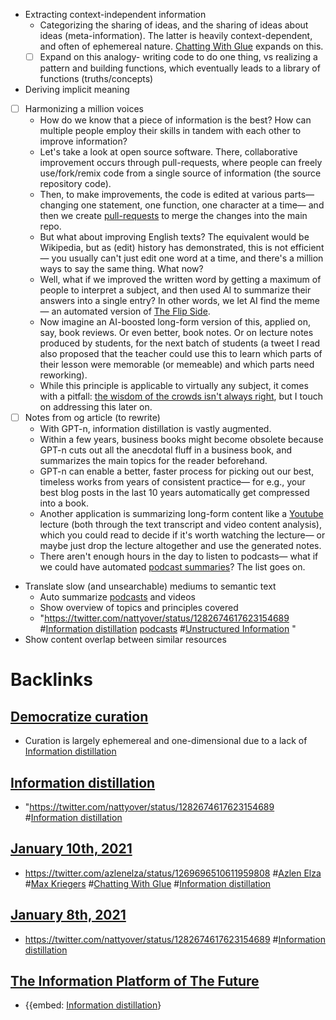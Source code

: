 - Extracting context-independent information
    - Categorizing the sharing of ideas, and the sharing of ideas about ideas (meta-information). The latter is heavily context-dependent, and often of ephemereal nature. [Chatting With Glue](<Chatting With Glue.md>) expands on this.
    - [ ] Expand on this analogy- writing code to do one thing, vs realizing a pattern and building functions, which eventually leads to a library of functions (truths/concepts)
- Deriving implicit meaning
- [ ] Harmonizing a million voices
    - How do we know that a piece of information is the best? How can 
multiple people employ their skills in tandem with each other to improve
 information?
    - Let's take a look at open source software. There, collaborative improvement occurs through pull-requests, where people can freely use/fork/remix code from a single source of information (the source repository code).
    - Then, to make improvements, the code is edited at various parts— changing one statement, one function, one character at a time— and then we create [pull-requests](https://docs.github.com/en/free-pro-team@latest/github/collaborating-with-issues-and-pull-requests/about-pull-requests) to merge the changes into the main repo.
    - But what about improving English texts? The equivalent would be Wikipedia, 
but as (edit) history has demonstrated, this is not efficient— you usually can't just edit one word at a time, and there's a million ways to say the same thing. What now?
    - Well, what if we improved the written word by getting a maximum of people to interpret a subject, and then used AI to summarize their answers into a single entry? In other words, we let AI find the meme— an automated version of [The Flip Side](https://www.theflipside.io/faq).
    - Now imagine an AI-boosted long-form version of this, applied on, say, book reviews. Or even better, book notes. Or on lecture notes produced by students, for the next batch of students (a tweet I read also proposed that the teacher could use this to learn which parts of their lesson were memorable (or memeable) and which parts need reworking).
    - While this principle is applicable to virtually any subject, it comes with a pitfall: [the wisdom of the crowds isn't always right](https://www.santafe.edu/news-center/news/new-study-improves-crowd-wisdom-estimates), but I touch on addressing this later on.
- [ ] Notes from og article (to rewrite)
    - With GPT-n, information distillation is vastly augmented.
    - Within a few years, business books might become obsolete because GPT-n cuts out all the anecdotal fluff in a business book, and summarizes the main 
topics for the reader beforehand.
    - GPT-n can enable a better, faster process for picking out our best, timeless works from years of consistent practice— for e.g., your best blog posts in the last 10 years automatically get compressed into a book.
    - Another application is summarizing long-form content like a [Youtube](<Youtube.md>) lecture (both through the text transcript and video content analysis), which you could read to decide if it's worth watching the lecture— or maybe just drop the lecture altogether and use the generated notes.
    - There aren't enough hours in the day to listen to podcasts— what if we could have automated [podcast summaries](https://podcastnotes.org/category/podcast-notes-summaries/)? The list goes on.
- Translate slow (and unsearchable) mediums to semantic text
    - Auto summarize [podcasts](<podcasts.md>) and videos
    - Show overview of topics and principles covered
    - "https://twitter.com/nattyover/status/1282674617623154689 #[Information distillation](<Information distillation.md>) [podcasts](<podcasts.md>) #[Unstructured Information](<Unstructured Information.md>) "
- Show content overlap between similar resources

# Backlinks
## [Democratize curation](<Democratize curation.md>)
- Curation is largely ephemereal and one-dimensional due to a lack of [Information distillation](<Information distillation.md>)

## [Information distillation](<Information distillation.md>)
- "https://twitter.com/nattyover/status/1282674617623154689 #[Information distillation](<Information distillation.md>)

## [January 10th, 2021](<January 10th, 2021.md>)
- https://twitter.com/azlenelza/status/1269696510611959808 #[Azlen Elza](<Azlen Elza.md>) #[Max Kriegers](<Max Kriegers.md>) #[Chatting With Glue](<Chatting With Glue.md>) #[Information distillation](<Information distillation.md>)

## [January 8th, 2021](<January 8th, 2021.md>)
- https://twitter.com/nattyover/status/1282674617623154689 #[Information distillation](<Information distillation.md>)

## [The Information Platform of The Future](<The Information Platform of The Future.md>)
- {{embed: [Information distillation](<Information distillation.md>)}

